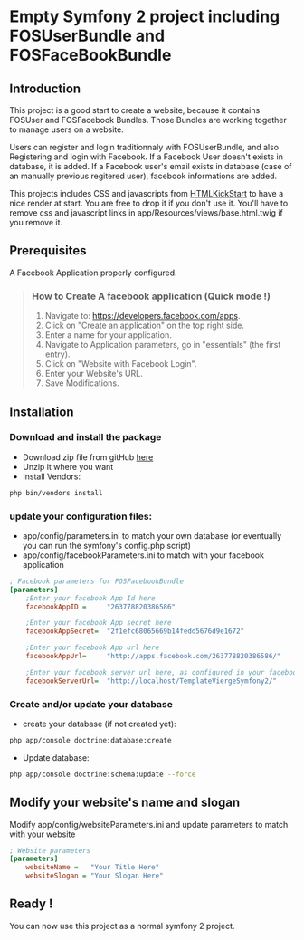 Empty Symfony 2 project including FOSUserBundle and FOSFaceBookBundle
=====================================================================

## Introduction
This project is a good start to create a website, because it contains FOSUser and FOSFacebook Bundles.
Those Bundles are working together to manage users on a website.

Users can register and login traditionnaly with FOSUserBundle, and also Registering and login with Facebook.
If a Facebook User doesn't exists in database, it is added.
If a Facebook user's email exists in database (case of an manually previous regitered user), facebook informations are added.

This projects includes CSS and javascripts from [HTMLKickStart](http://www.99lime.com/) to have a nice render at start.
You are free to drop it if you don't use it.
You'll have to remove css and javascript links in app/Resources/views/base.html.twig if you remove it.

## Prerequisites
A Facebook Application properly configured.

> ### How to Create A facebook application (Quick mode !)
> 1. Navigate to: https://developers.facebook.com/apps.
> 2. Click on "Create an application" on the top right side.
> 3. Enter a name for your application.
> 4. Navigate to Application parameters, go in "essentials" (the first entry).
> 5. Click on "Website with Facebook Login".
> 6. Enter your Website's URL.
> 7. Save Modifications.

## Installation
### Download and install the package
* Download zip file from gitHub [here](https://github.com/djepo/TemplateViergeSymfony2/zipball/master)
* Unzip it where you want
* Install Vendors:

```bash
php bin/vendors install
```

### update your configuration files:
* app/config/parameters.ini to match your own database (or eventually you can run the symfony's config.php script)
* app/config/facebookParameters.ini to match with your facebook application

```ini
; Facebook parameters for FOSFacebookBundle
[parameters]
    ;Enter your facebook App Id here
    facebookAppID =     "263778820386586"

    ;Enter your facebook App secret here
    facebookAppSecret=  "2f1efc68065669b14fedd5676d9e1672"

    ;Enter your facebook App url here
    facebookAppUrl=     "http://apps.facebook.com/263778820386586/"

    ;Enter your facebook server url here, as configured in your facebook app    
    facebookServerUrl=  "http://localhost/TemplateViergeSymfony2/"
```

### Create and/or update your database
* create your database (if not created yet):

```bash
php app/console doctrine:database:create
```

* Update database:

```bash
php app/console doctrine:schema:update --force
```

## Modify your website's name and slogan
Modify app/config/websiteParameters.ini and update parameters to match with your website

```ini
; Website parameters
[parameters]    
    websiteName =   "Your Title Here"
    websiteSlogan = "Your Slogan Here"
```

## Ready !
You can now use this project as a normal symfony 2 project.